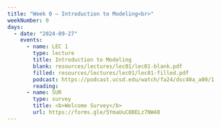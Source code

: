 ```yaml
---
title: "Week 0 – Introduction to Modeling<br>"
weekNumber: 0
days:
  - date: "2024-09-27"
    events:
      - name: LEC 1
        type: lecture
        title: Introduction to Modeling
        blank: resources/lectures/lec01/lec01-blank.pdf
        filled: resources/lectures/lec01/lec01-filled.pdf
        podcast: https://podcast.ucsd.edu/watch/fa24/dsc40a_a00/1
        reading:
      - name: SUR
        type: survey
        title: <b>Welcome Survey</b>
        url: https://forms.gle/5YmaUuC8BELz7NW48
---
```

